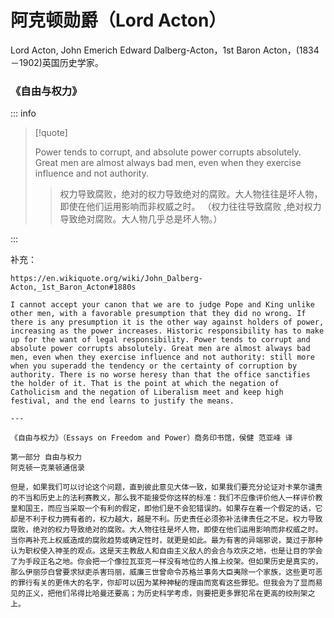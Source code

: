 # 阿克顿勋爵（Lord Acton）

Lord Acton, John Emerich Edward Dalberg-Acton，1st Baron Acton，(1834－1902)英国历史学家。

### 《自由与权力》

::: info

> [!quote]
>
> Power tends to corrupt, and absolute power corrupts absolutely. Great men are almost always bad men, even when they exercise influence and not authority.
>
> > 权力导致腐败，绝对的权力导致绝对的腐败。大人物往往是坏人物，即使在他们运用影响而非权威之时。
> > （权力往往导致腐败 ,绝对权力导致绝对腐败。大人物几乎总是坏人物。）

:::

补充：

```
https://en.wikiquote.org/wiki/John_Dalberg-Acton,_1st_Baron_Acton#1880s

I cannot accept your canon that we are to judge Pope and King unlike other men, with a favorable presumption that they did no wrong. If there is any presumption it is the other way against holders of power, increasing as the power increases. Historic responsibility has to make up for the want of legal responsibility. Power tends to corrupt and absolute power corrupts absolutely. Great men are almost always bad men, even when they exercise influence and not authority: still more when you superadd the tendency or the certainty of corruption by authority. There is no worse heresy than that the office sanctifies the holder of it. That is the point at which the negation of Catholicism and the negation of Liberalism meet and keep high festival, and the end learns to justify the means.

---

《自由与权力》（Essays on Freedom and Power）商务印书馆，侯健 范亚峰 译

第一部分 自由与权力
阿克顿一克莱顿通信录

但是，如果我们可以讨论这个问题，直到彼此意见大体一致，如果我们要充分论证对卡莱尔谴责的不当和历史上的法利赛教义，那么我不能接受你这样的标准：我们不应像评价他人一样评价教皇和国王，而应当采取一个有利的假定，即他们是不会犯错误的。如果存在着一个假定的话，它却是不利于权力拥有者的，权力越大，越是不利。历史责任必须弥补法律责任之不足。权力导致腐败，绝对的权力导致绝对的腐败。大人物往往是坏人物，即使在他们运用影响而非权威之时。当你再补充上权威造成的腐败趋势或确定性时，就更是如此。最为有害的异端邪说，莫过于那种认为职权使入神圣的观点。这是天主教敌人和自由主义敌人的会合与欢庆之地，也是让目的学会了为手段正名之地。你会把一个像拉瓦亚克一样没有地位的人推上绞架。但如果历史是真实的，那么伊丽莎白曾要求狱吏杀害玛丽，威廉三世曾命令苏格兰事务大臣夷除一个家族，这些更可恶的罪行有关的更伟大的名字，你却可以因为某种神秘的理由而宽宥这些罪犯。但我会为了显而易见的正义，把他们吊得比哈曼还要高；为历史科学考虑，则要把更多罪犯吊在更高的绞刑架之上。

```
